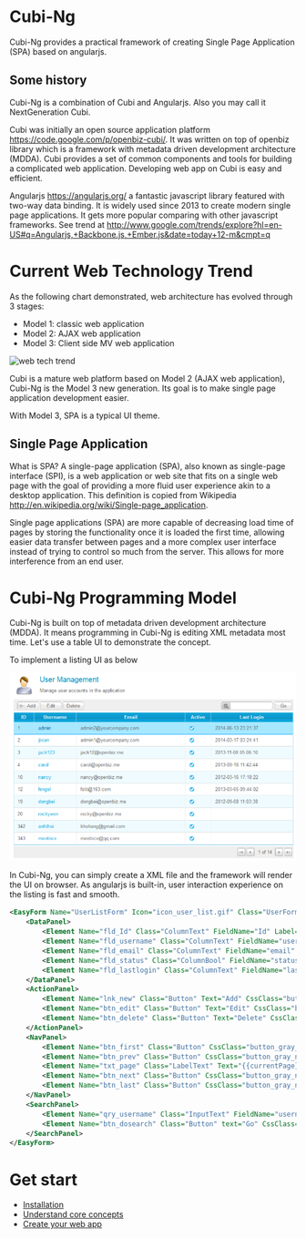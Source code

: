 Cubi-Ng
=======

Cubi-Ng provides a practical framework of creating Single Page Application (SPA) based on angularjs.

Some history
------------

Cubi-Ng is a combination of Cubi and Angularjs. Also you may call it NextGeneration Cubi. 

Cubi was initially an open source application platform https://code.google.com/p/openbiz-cubi/. It was written on top of openbiz library which is a framework with metadata driven development architecture (MDDA). Cubi provides a set of common components and tools for building a complicated web application. Developing web app on Cubi is easy and efficient.

Angularjs https://angularjs.org/ a fantastic javascript library featured with two-way data binding. It is widely used since 2013 to create modern single page applications. It gets more popular comparing with other javascript frameworks. See trend at http://www.google.com/trends/explore?hl=en-US#q=Angularjs,+Backbone.js,+Ember.js&date=today+12-m&cmpt=q

Current Web Technology Trend
============================
As the following chart demonstrated, web architecture has evolved through 3 stages:
- Model 1: classic web application
- Model 2: AJAX web application
- Model 3: Client side MV web application

![web tech trend](http://blog.octo.com/wp-content/uploads/2014/03/web-application-models-over-time.png)

Cubi is a mature web platform based on Model 2 (AJAX web application), Cubi-Ng is the Model 3 new generation. Its goal is to make single page application development easier.

With Model 3, SPA is a typical UI theme.

Single Page Application
-----------------------
What is SPA? A single-page application (SPA), also known as single-page interface (SPI), is a web application or web site that fits on a single web page with the goal of providing a more fluid user experience akin to a desktop application. This definition is copied from Wikipedia http://en.wikipedia.org/wiki/Single-page_application.

Single page applications (SPA) are more capable of decreasing load time of pages by storing the functionality once it is loaded the first time, allowing easier data transfer between pages and a more complex user interface instead of trying to control so much from the server. This allows for more interference from an end user. 

Cubi-Ng Programming Model
=========================
Cubi-Ng is built on top of metadata driven development architecture (MDDA). It means programming in Cubi-Ng is editing XML metadata most time. Let's use a table UI to demonstrate the concept.

To implement a listing UI as below

![User listing UI](https://raw.githubusercontent.com/rockycubi/cubi-ng/master/images/docs/user_list.png)

In Cubi-Ng, you can simply create a XML file and the framework will render the UI on browser. As angularjs is built-in, user  interaction experience on the listing is fast and smooth.
```xml
<EasyForm Name="UserListForm" Icon="icon_user_list.gif" Class="UserForm" Title="User Management" Description="Manage user accounts in the application" BizDataObj="system.do.UserDO" DataService="/system/users" TemplateEngine="Smarty" TemplateFile="system_right_listform.tpl.html"  Access="User.Administer_Users">
    <DataPanel>
        <Element Name="fld_Id" Class="ColumnText" FieldName="Id" Label="ID" Sortable="Y"/>
        <Element Name="fld_username" Class="ColumnText" FieldName="username" Label="Username" Link="{@home:url}/system/user_detail/{{dataobj.Id}}" Sortable="Y"/>
        <Element Name="fld_email" Class="ColumnText" FieldName="email" Label="Email" Sortable="Y"/>
		<Element Name="fld_status" Class="ColumnBool" FieldName="status" Label="Active" Sortable="Y" />
		<Element Name="fld_lastlogin" Class="ColumnText" FieldName="lastlogin" Label="Last Login" Sortable="Y" />
    </DataPanel>
    <ActionPanel>
        <Element Name="lnk_new" Class="Button" Text="Add" CssClass="button_gray_add" Description="new record (Insert)" Link="{@home:url}/system/user_new"/>
        <Element Name="btn_edit" Class="Button" Text="Edit" CssClass="button_gray_m" Link="{@home:url}/system/user_edit/{{selectedId}}"/>
        <Element Name="btn_delete" Class="Button" Text="Delete" CssClass="button_gray_m" Click="delete(selectedIndex)"/>    		
    </ActionPanel> 
    <NavPanel>
        <Element Name="btn_first" Class="Button" CssClass="button_gray_navi first" Click="gotoPage(1)"/>
        <Element Name="btn_prev" Class="Button" CssClass="button_gray_navi prev" Click="gotoPage(currentPage-1)"/>
        <Element Name="txt_page" Class="LabelText" Text="{{currentPage}} of {{totalPage}}"/>
        <Element Name="btn_next" Class="Button" CssClass="button_gray_navi next" Click="gotoPage(currentPage+1)"/>
        <Element Name="btn_last" Class="Button" CssClass="button_gray_navi last" Click="gotoPage(totalPage)"/>
    </NavPanel> 
    <SearchPanel>
        <Element Name="qry_username" Class="InputText" FieldName="username" CssClass="input_text_search"/>
        <Element Name="btn_dosearch" Class="Button" text="Go" CssClass="button_gray" Click="search()"/>       
    </SearchPanel>
</EasyForm>
```

Get start
=========
- [Installation](https://github.com/rockycubi/cubi-ng/wiki/Installation)
- [Understand core concepts](https://github.com/rockycubi/cubi-ng/wiki/Core-Concepts)
- [Create your web app](https://github.com/rockycubi/cubi-ng/wiki/Create-Web-App)
